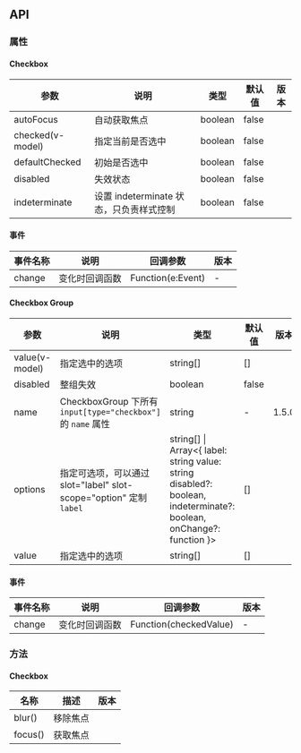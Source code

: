 ## API

### 属性

#### Checkbox

| 参数           | 说明                                    | 类型    | 默认值 | 版本 |
| -------------- | --------------------------------------- | ------- | ------ | ---- |
| autoFocus      | 自动获取焦点                            | boolean | false  |      |
| checked(v-model)        | 指定当前是否选中                        | boolean | false  |      |
| defaultChecked | 初始是否选中                            | boolean | false  |      |
| disabled       | 失效状态                                | boolean | false  |      |
| indeterminate  | 设置 indeterminate 状态，只负责样式控制 | boolean | false  |      |

#### 事件

| 事件名称 | 说明           | 回调参数          | 版本 |
| -------- | -------------- | ----------------- | ---- |
| change   | 变化时回调函数 | Function(e:Event) | -    |  |

#### Checkbox Group

| 参数 | 说明 | 类型 | 默认值 | 版本 |
| --- | --- | --- | --- | --- |
| value(v-model) | 指定选中的选项 | string\[] | \[] |  |
| disabled | 整组失效 | boolean | false |  |
| name | CheckboxGroup 下所有 `input[type="checkbox"]` 的 `name` 属性 | string | - | 1.5.0 |
| options | 指定可选项，可以通过 slot="label" slot-scope="option" 定制`label` | string\[] \| Array&lt;{ label: string value: string disabled?: boolean, indeterminate?: boolean, onChange?: function }> | \[] |  |
| value | 指定选中的选项 | string\[] | \[] |  |

#### 事件

| 事件名称 | 说明           | 回调参数               | 版本 |
| -------- | -------------- | ---------------------- | ---- |
| change   | 变化时回调函数 | Function(checkedValue) | -    |  |

### 方法

#### Checkbox

| 名称    | 描述     | 版本 |
| ------- | -------- | ---- |
| blur()  | 移除焦点 |      |
| focus() | 获取焦点 |      |
